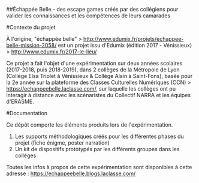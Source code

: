##Échappée Belle - des escape games créés par des collégiens pour valider les connaissances et les compétences de leurs camarades

#Contexte du projet

À l'origine, "échappée belle" > http://www.edumix.fr/projets/echappee-belle-mission-2058/
est un projet issu d'Edumix (édition 2017 - Vénissieux) > http://www.edumix.fr/2017-le-lieu/

Ce projet a fait l'objet d'une expérimentation sur deux années scolaires (2017-2018, puis 2018-2019), dans 2 collèges de la Métropole de Lyon (Collège Elsa Triolet à Vénissieux & Collège Alain à Saint-Fons), basée pour la 2e année sur la plateforme des Classes Culturelles Numériques (CCN) > https://echappeebelle.laclasse.com/, sur laquelle les collèges ont pu interagir à distance avec les scénaristes du Collectif NARRA et les équipes d'ERASME.

#Documentation

Ce dépôt comporte les éléments produits lors de l'expérimentation.
1. Les supports méthodologiques créés pour les différentes phases du projet (fiche énigme, poster narration)
2. Un kit de dispositifs prototypés par les différents groupes dans les collèges

Toutes les infos à propos de cette expérimentation sont disponibles à cette adresse : https://echappeebelle.blogs.laclasse.com/
